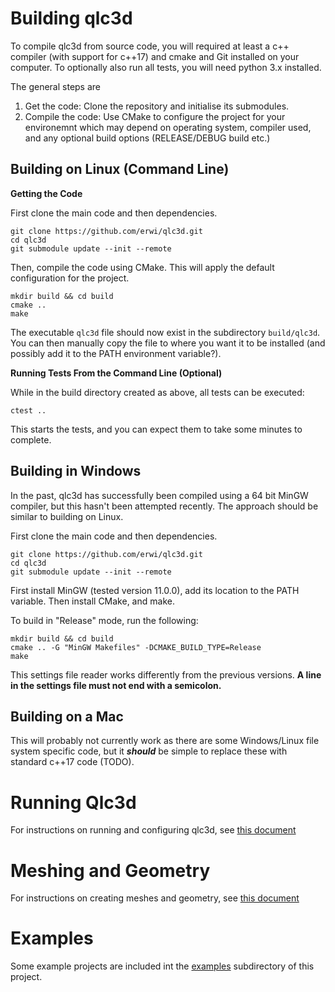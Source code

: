# Building qlc3d


To compile qlc3d from source code, you will required at least a c++ compiler (with support for c++17) and cmake and Git installed on your computer. To optionally also run all tests, you will need python 3.x installed.

The general steps are

1. Get the code: Clone the repository and initialise its submodules.
2. Compile the code: Use CMake to configure the project for your environemnt which may depend on operating system, compiler used, and any optional build options (RELEASE/DEBUG build etc.)

## Building on Linux (Command Line)

**Getting the Code**

First clone the main code and then dependencies.
```
git clone https://github.com/erwi/qlc3d.git
cd qlc3d
git submodule update --init --remote
```

Then, compile the code using CMake. This will apply the default configuration for the project.
```
mkdir build && cd build
cmake ..
make
```
The executable `qlc3d` file should now exist in the subdirectory `build/qlc3d`. You can then manually copy the file to where you want it to be installed (and possibly add it to the PATH environment variable?).

**Running Tests From the Command Line (Optional)**

While in the build directory created as above, all tests can be executed:
```
ctest ..
```
This starts the tests, and you can expect them to take some minutes to complete.

## Building in Windows
In the past, qlc3d has successfully been compiled using a 64 bit MinGW compiler, but this hasn't been attempted recently. The approach should be similar to building on Linux.

First clone the main code and then dependencies.
```
git clone https://github.com/erwi/qlc3d.git
cd qlc3d
git submodule update --init --remote
```

First install MinGW (tested version 11.0.0), add its location to the PATH variable. Then install CMake, and make. 

To build in "Release" mode, run the following:

```
mkdir build && cd build
cmake .. -G "MinGW Makefiles" -DCMAKE_BUILD_TYPE=Release
make
```

This settings file reader works differently from the previous versions. **A line in the settings file must not end with a semicolon.**


## Building on a Mac
This will probably not currently work as there are some Windows/Linux file system specific code, but it ***should*** be simple to replace these with standard c++17 code (TODO).

# Running Qlc3d
For instructions on running and configuring qlc3d, see [this document](qlc3d/doc/README.md)

# Meshing and Geometry
For instructions on creating meshes and geometry, see [this document](qlc3d/doc/mesh.md)

# Examples
Some example projects are included int the [examples](examples/README.md) subdirectory of this project. 

